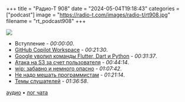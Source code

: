 +++
title = "Радио-Т 908"
date = "2024-05-04T19:18:43"
categories = ["podcast"]
image = "https://radio-t.com/images/radio-t/rt908.jpg"
filename = "rt_podcast908"
+++

![](https://radio-t.com/images/radio-t/rt908.jpg)

- Вступление - *00:00:00*.
- [GitHub Copilot Workspace](https://github.blog/2024-04-29-github-copilot-workspace/) - *00:21:30*.
- [Google уволил команды Flutter, Dart и Python](https://techcrunch.com/2024/05/01/google-lays-off-staff-from-flutter-dart-python-weeks-before-its-developer-conference/) - *00:31:37*.
- [Атака на S3 за счет пользователя](https://medium.com/@maciej.pocwierz/how-an-empty-s3-bucket-can-make-your-aws-bill-explode-934a383cb8b1) - *00:44:14*.
- [wip: забавно и немного опасно](https://www.terminal.shop) - *01:07:42*.
- [Не надо мешать программистам](https://zaidesanton.substack.com/p/the-biggest-problem-in-todays-work) - *01:21:14*.
- [Темы слушателей](https://radio-t.com/p/2024/04/30/prep-908/) - *01:36:58*.


[аудио](https://cdn.radio-t.com/rt_podcast908.mp3) • [лог чата](https://chat.radio-t.com/logs/radio-t-908.html)
<audio src="https://cdn.radio-t.com/rt_podcast908.mp3" preload="none"></audio>
